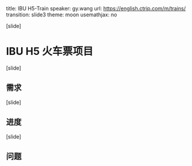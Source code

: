 title: IBU H5-Train
speaker: gy.wang
url: https://english.ctrip.com/m/trains/
transition: slide3
theme: moon
usemathjax: no

[slide]
# IBU H5 火车票项目

[slide]
## 需求


[slide]
## 进度


[slide]
## 问题
